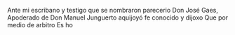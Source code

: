 Ante mi escribano y testigo que se nombraron parecerio Don José Gaes, Apoderado de Don Manuel Junguerto aquijoyó fe conocido y dijoxo Que por medio de arbitro Es ho